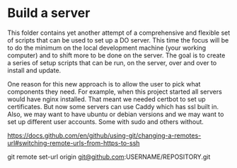 # Build a server

This folder contains yet another attempt of a comprehensive and flexible set of scripts that can be used to set up a DO server.  This time the focus will be to do the minimum on the local development machine (your working computer) and to shift more to be done on the server. The goal is to create a series of setup scripts that can be run, on the server, over and over to install and update.

One reason for this new approach is to allow the user to pick what components they need.  For example, when this project started all servers would have nginx installed. That meant we needed certbot to set up certificates.  But now some servers can use Caddy which has ssl built in.  Also, we may want to have ubuntu or debian versions and we may want to set up different user accounts. Some with sudo and others without.



https://docs.github.com/en/github/using-git/changing-a-remotes-url#switching-remote-urls-from-https-to-ssh

git remote set-url origin git@github.com:USERNAME/REPOSITORY.git
